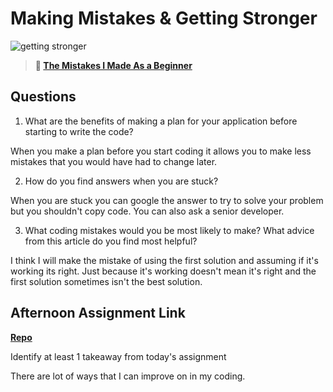 # Making Mistakes & Getting Stronger

![getting stronger](https://bcw.blob.core.windows.net/public/img/lesson-images/js-bootcamp-logo.jpg)

> **📖 [The Mistakes I Made As a Beginner](https://codeworksacademy.com/fs-student-guide/resources/wk2/06-Coding-Mistakes)**

## Questions

1. What are the benefits of making a plan for your application before starting to write the code?

When you make a plan before you start coding it allows you to make less mistakes that you would have had to change later. 

2. How do you find answers when you are stuck?

When you are stuck you can google the answer to try to solve your problem but you shouldn't copy code. You can also ask a senior developer.

3. What coding mistakes would you be most likely to make? What advice from this article do you find most helpful?

I think I will make the mistake of using the first solution and assuming if it's working its right. Just because it's working doesn't mean it's right and the first solution sometimes isn't the best solution.

## Afternoon Assignment Link

**[Repo](https://github.com/PeytonCurr/boss_monster)**

Identify at least 1 takeaway from today's assignment

There are lot of ways that I can improve on in my coding.